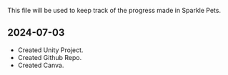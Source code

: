 This file will be used to keep track of the progress made in Sparkle Pets.

## 2024-07-03
* Created Unity Project.
* Created Github Repo.
* Created Canva.
